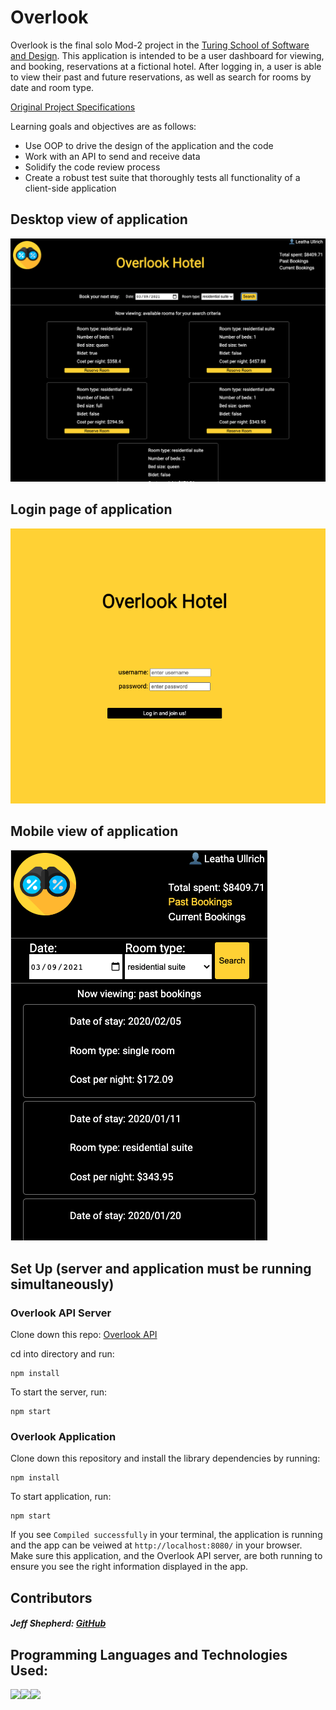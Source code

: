 # Overlook

Overlook is the final solo Mod-2 project in the [Turing School of Software and Design](https://turing.io/). This application is intended to be a user dashboard for viewing, and booking, reservations at a fictional hotel. After logging in, a user is able to view their past and future reservations, as well as search for rooms by date and room type. 

[Original Project Specifications](https://frontend.turing.io/projects/overlook.html)

Learning goals and objectives are as follows:

- Use OOP to drive the design of the application and the code
- Work with an API to send and receive data
- Solidify the code review process
- Create a robust test suite that thoroughly tests all functionality of a client-side application


## Desktop view of application
![screenshot](./src/images/desktop-view.png)

## Login page of application
![screenshot](./src/images/login-page.png)

## Mobile view of application
![screenshot](./src/images/mobile-view.png)


## Set Up (server and application must be running simultaneously)

### Overlook API Server

Clone down this repo: [Overlook API](https://github.com/turingschool-examples/overlook-api)

cd into directory and run:

```
npm install
```

To start the server, run:

```
npm start
```

### Overlook Application

Clone down this repository and install the library dependencies by running:

```
npm install
```

To start application, run:

```
npm start
```

If you see `Compiled successfully` in your terminal, the application is running and the app can be veiwed at `http://localhost:8080/` in your browser. Make sure this application, and the Overlook API server, are both running to ensure you see the right information displayed in the app.


## Contributors
##### Jeff Shepherd: [GitHub](https://github.com/JeffShepherd)


## Programming Languages and Technologies Used:
 <img src="https://img.shields.io/badge/javascript%20-%23323330.svg?&style=for-the-badge&logo=javascript&logoColor=%23F7DF1E"/><img src="https://img.shields.io/badge/css3%20-%231572B6.svg?&style=for-the-badge&logo=css3&logoColor=white"/><img src="https://img.shields.io/badge/html5%20-%23E34F26.svg?&style=for-the-badge&logo=html5&logoColor=white"/>

